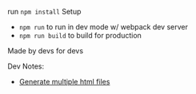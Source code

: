 run `npm install`
Setup
- `npm run` to run in dev mode w/ webpack dev server
- `npm run build` to build for production

Made by devs for devs

Dev Notes:

- [Generate multiple html files](https://github.com/jantimon/html-webpack-plugin#generating-multiple-html-files)
